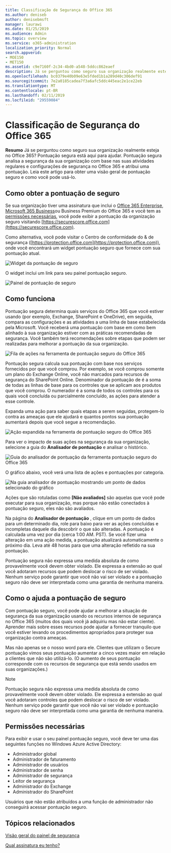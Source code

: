 ```yaml
---
title: Classificação de Segurança do Office 365
ms.author: deniseb
author: denisebmsft
manager: laurawi
ms.date: 01/25/2019
ms.audience: Admin
ms.topic: overview
ms.service: o365-administration
localization_priority: Normal
search.appverid:
- MOE150
- MET150
ms.assetid: c9e7160f-2c34-4bd0-a548-5ddcc862eaef
description: Já se perguntou como seguro sua organização realmente esteja no Office 365? Pontuação segura está aqui para ajudar. Pontuação segura analisa a segurança da sua organização com base nas suas atividades regulares e configurações de segurança no Office 365 e atribui uma pontuação.
ms.openlocfilehash: bc0379e40b09e63e5fded1b1a289d40c306def91
ms.sourcegitcommit: 7e2a0185cadea7f3a6afc5ddc445eac2e1ce22eb
ms.translationtype: MT
ms.contentlocale: pt-BR
ms.lasthandoff: 02/11/2019
ms.locfileid: "29559084"
---
```

# <a name="office-365-secure-score"></a>Classificação de Segurança do Office 365

**Resumo** Já se perguntou como seguro sua organização realmente esteja no Office 365? Pontuação segura está aqui para ajudar. Pontuação segura analisa a segurança da sua organização com base nas suas atividades regulares e configurações de segurança no Office 365 e atribui uma pontuação. Leia este artigo para obter uma visão geral de pontuação seguro e como você pode usá-lo.
  
## <a name="how-to-get-to-secure-score"></a>Como obter a pontuação de seguro

Se sua organização tiver uma assinatura que inclui o [Office 365 Enterprise](https://docs.microsoft.com/office365/enterprise/), [Microsoft 365 Business](https://docs.microsoft.com/microsoft-365/business/)ou Business Premium do Office 365 e você tem as [permissões necessárias](#required-permissions), você pode exibir a pontuação da organização seguro visitando [https://securescore.office.com](https://securescore.office.com). 

Como alternativa, você pode visitar o Centro de conformidade do & de segurança ([https://protection.office.com](https://protection.office.com)), onde você encontrará um widget pontuação seguro que fornece com sua pontuação atual.

![Widget da pontuação de seguro](media/SecureScoreWidget-o365.png)

O widget inclui um link para seu painel pontuação seguro.

![Painel de pontuação de seguro](media/SecureScore-WelcomeScreen.png)
  
## <a name="how-it-works"></a>Como funciona

Pontuação segura determina quais serviços do Office 365 que você estiver usando (por exemplo, Exchange, SharePoint e OneDrive), em seguida, compara as configurações e as atividades a uma linha de base estabelecida pela Microsoft. Você receberá uma pontuação com base em como bem alinhado à sua organização estiver com as práticas recomendadas de segurança. Você também terá recomendações sobre etapas que podem ser realizadas para melhorar a pontuação da sua organização. 
  
![Fila de ações na ferramenta de pontuação seguro do Office 365](media/SecureScore-ActionsToTake.png)
  
Pontuação segura calcula sua pontuação com base nos serviços fornecidos por que você comprou. Por exemplo, se você comprou somente um plano do Exchange Online, você não marcados para recursos de segurança do SharePoint Online. Denominador da pontuação de é a soma de todas as linhas de base para os controles que se aplicam aos produtos que você comprou. O numerador é a soma de todos os controles para os quais você concluída ou parcialmente concluído, as ações para atender a esse controle.

Expanda uma ação para saber quais etapas a serem seguidas, protegem-lo contra as ameaças que ele ajudará e quantos pontos sua pontuação aumentará depois que você segue a recomendação.
  
![Ação expandida na ferramenta de pontuação seguro do Office 365](media/SecureScore-DetailedActionToTake.png)
  
Para ver o impacto de suas ações na segurança da sua organização, selecione a guia do **Analisador de pontuação** e analisar o histórico. 
  
![Guia do analisador de pontuação da ferramenta pontuação seguro do Office 365](media/SecureScore-ScoreAnalyzer-7days.png)
  
O gráfico abaixo, você verá uma lista de ações e pontuações por categoria. 
  
![Na guia analisador de pontuação mostrando um ponto de dados selecionado do gráfico](media/SecureScore-Analyzer-breakdownbelowchart.png)
 
Ações que são rotuladas como **[Não avaliados]** são aquelas que você pode executar para sua organização, mas porque não estão conectados à pontuação seguro, eles não são avaliados.  

Na página do **Analisador de pontuação** , clique em um ponto de dados para um determinado dia, role para baixo para ver as ações concluídas e incompletas daquele dia descobrir o que são alteradas. A pontuação é calculada uma vez por dia (cerca 1:00 AM. PST). Se você fizer uma alteração em uma ação medida, a pontuação atualizará automaticamente o próximo dia. Leva até 48 horas para que uma alteração refletido na sua pontuação.

Pontuação segura não expressa uma medida absoluta de como provavelmente você devem obter violado. Ele expressa a extensão ao qual você adotaram recursos que podem deslocar o risco de ser violado. Nenhum serviço pode garantir que você não vai ser violado e a pontuação seguro não deve ser interpretada como uma garantia de nenhuma maneira.
 
## <a name="how-secure-score-helps"></a>Como o ajuda a pontuação de seguro

Com pontuação seguro, você pode ajudar a melhorar a situação de segurança da sua organização usando os recursos internos de segurança no Office 365 (muitos dos quais você já adquiriu mas não estar ciente). Aprender mais sobre esses recursos pode ajudar a fornecer tranquilo que você estiver levando os procedimentos apropriados para proteger sua organização contra ameaças.
  
Mas não apenas se o nosso word para ele. Clientes que utilizam o Secure pontuação vimos seus pontuação aumentar a cinco vezes maior em relação a clientes que não são utilizá-lo. (O aumento de seus pontuação corresponde com os recursos de segurança que está sendo usados em suas organizações.)
  
> [!NOTE]
> Pontuação segura não expressa uma medida absoluta de como provavelmente você devem obter violado. Ele expressa a extensão ao qual você adotaram controles que podem deslocar o risco de ser violado. Nenhum serviço pode garantir que você não vai ser violado e pontuação seguro não deve ser interpretada como uma garantia de nenhuma maneira. 
  
## <a name="required-permissions"></a>Permissões necessárias

Para exibir e usar o seu painel pontuação seguro, você deve ter uma das seguintes funções no Windows Azure Active Directory:
- Administrador global
- Administrador de faturamento
- Administrador de usuários
- Administrador de senha
- Administrador de segurança
- Leitor de segurança
- Administrador do Exchange
- Administrador do SharePoint

 Usuários que não estão atribuídos a uma função de administrador não conseguirá acessar pontuação seguro.

## <a name="related-topics"></a>Tópicos relacionados

[Visão geral do painel de segurança](security-dashboard.md)

[Qual assinatura eu tenho?](https://docs.microsoft.com/office365/admin/admin-overview/what-subscription-do-i-have?view=o365-worldwide)